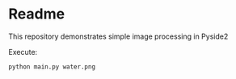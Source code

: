 # Readme

This repository demonstrates simple image processing in Pyside2

Execute:

```python
python main.py water.png
```